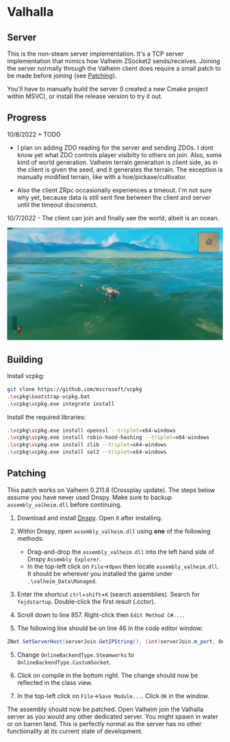 # Valhalla 

## Server
This is the non-steam server implementation. It's a TCP server implementation that mimics how Valheim ZSocket2 sends/receives. Joining the server normally through the Valheim client does require a small patch to be made before joining (see [Patching](https://github.com/PeriodicSeizures/Valhalla/tree/server#patching)).

You'll have to manually build the server (I created a new Cmake project within MSVC), or install the release version to try it out.

## Progress
10/8/2022 + TODO

 - I plan on adding ZDO reading for the server and sending ZDOs. I dont know yet what ZDO controls player visibilty to others on join. Also, some kind of world generation. Valheim terrain generation is client side, as in the client is given the seed, and it generates the terrain. The exception is manually modified terrain, like with a hoe/pickaxe/cultivator.
 
 - Also the client ZRpc occasionally experiences a timeout. I'm not sure why yet, because data is still sent fine between the client and server until the timeout disconenct.
    

10/7/2022 - The client can join and finally see the world, albeit is an ocean.

![Ocean spawn image](/pics/ocean_spawn.jpg)

## Building
Install vcpkg:
```bash
git clone https://github.com/microsoft/vcpkg
.\vcpkg\bootstrap-vcpkg.bat
.\vcpkg\vcpkg.exe integrate install
```
Install the required libraries:
```bash
.\vcpkg\vcpkg.exe install openssl --triplet=x64-windows
.\vcpkg\vcpkg.exe install robin-hood-hashing --triplet=x64-windows
.\vcpkg\vcpkg.exe install zlib --triplet=x64-windows
.\vcpkg\vcpkg.exe install sol2 --triplet=x64-windows
```

## Patching
This patch works on Valheim 0.211.8 (Crossplay update). The steps below assume you have never used Dnspy. Make sure to backup `assembly_valheim.dll` before continuing.

1. Download and install [Dnspy](https://github.com/dnSpy/dnSpy/releases/tag/v6.1.8). Open it after installing.

2. Within Dnspy, open `assembly_valheim.dll` using **one** of the following methods:
   - Drag-and-drop the `assembly_valheim.dll` into the left hand side of Dnspy `Assembly Explorer`.
   - In the top-left click on `File`->`Open` then locate `assembly_valheim.dll`. It should be wherever you installed the game under `.\valheim_Data\Managed`.
    
2. Enter the shortcut `ctrl`+`shift`+`K` (search assemblies). Search for `fejdstartup`. Double-click the first result (.cctor). 

3. Scroll down to line 857. Right-click then `Edit Method C#...`.

4. The following line should be on line 46 in the code editor window:
```c#
ZNet.SetServerHost(serverJoin.GetIPString(), (int)serverJoin.m_port, OnlineBackendType.Steamworks);
```

5. Change `OnlineBackendType.Steamworks` to `OnlineBackendType.CustomSocket`.

6. Click on compile in the bottom right. The change should now be reflected in the class view.

7. In the top-left click on `File`->`Save Module...`. Click `OK` in the window.

The assembly should now be patched. Open Valheim join the Valhalla server as you would any other dedicated server. You might spawn in water or on barren land. This is perfectly normal as the server has no other functionality at its current state of development.